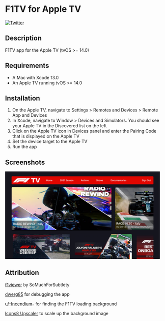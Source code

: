 # F1TV for Apple TV

[![Twitter](https://img.shields.io/twitter/follow/kenlpham?label=Ken%20Pham&style=social)](https://twitter.com/kenlpham)

## Description

F1TV app for the Apple TV (tvOS >= 14.0)

## Requirements

- A Mac with Xcode 13.0
- An Apple TV running tvOS >= 14.0

## Installation

1. On the Apple TV, navigate to Settings > Remotes and Devices > Remote App and Devices
2. In Xcode, navigate to Window > Devices and Simulators. You should see your Apple TV in the Discovered list on the left
3. Click on the Apple TV icon in Devices panel and enter the Pairing Code that is displayed on the Apple TV
4. Set the device target to the Apple TV
5. Run the app

## Screenshots

![Home Page](/Images/1.png)

## Attribution

[f1viewer](https://github.com/SoMuchForSubtlety/f1viewer) by SoMuchForSubtlety

[dwerg85](https://github.com/dwerg85) for debugging the app

[u/-Incendium-](https://www.reddit.com/r/F1TV/comments/iry51u/anyone_know_where_i_can_find_the_original_image/g547yjx?utm_source=share&utm_medium=web2x&context=3) for finding the F1TV loading background

[Icons8 Upscaler](https://icons8.com/upscaler) to scale up the background image
